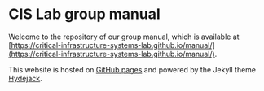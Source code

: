 # CIS Lab group manual

Welcome to the repository of our group manual, which is available at [https://critical-infrastructure-systems-lab.github.io/manual/](https://critical-infrastructure-systems-lab.github.io/manual/).

This website is hosted on [GitHub pages](https://pages.github.com) and powered by the Jekyll theme [Hydejack](https://hydejack.com/).

